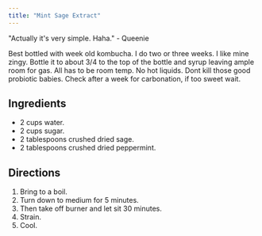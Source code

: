 ```yaml
---
title: "Mint Sage Extract"
---
```


"Actually it's very simple. Haha." - Queenie

Best bottled with week old kombucha. I do two or three weeks. I like mine zingy. Bottle it to about 3/4 to the top of the bottle and syrup leaving ample room for gas. All has to be room temp. No hot liquids. Dont kill those good probiotic babies. Check after a week for carbonation, if too sweet wait.

## Ingredients

* 2 cups water.
* 2 cups sugar.
* 2 tablespoons crushed dried sage.
* 2 tablespoons crushed dried peppermint.

## Directions

1. Bring to a boil.  
2. Turn down to medium for 5 minutes.
3. Then take off burner and let sit 30 minutes.
4. Strain.
5. Cool.
